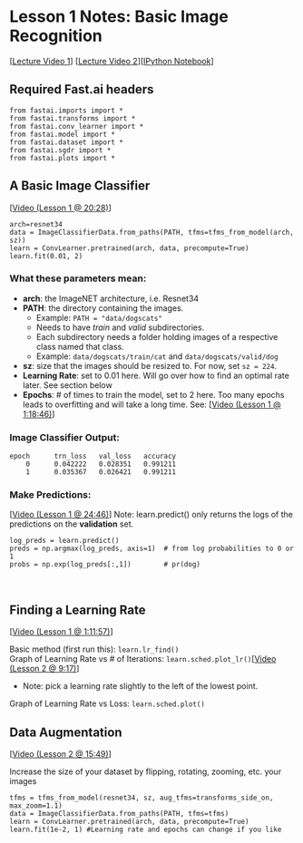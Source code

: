 # Lesson 1 Notes: Basic Image Recognition
[[Lecture Video 1](http://course.fast.ai/lessons/lesson1.html)] [[Lecture Video 2](http://course.fast.ai/lessons/lesson2.html)][[IPython Notebook](https://github.com/fastai/fastai/blob/master/courses/dl1/lesson1.ipynb)]  

## Required Fast.ai headers

```
from fastai.imports import *
from fastai.transforms import *
from fastai.conv_learner import *
from fastai.model import *
from fastai.dataset import *
from fastai.sgdr import *
from fastai.plots import *
```

## A Basic Image Classifier
[[Video (Lesson 1 @ 20:28)](https://youtu.be/IPBSB1HLNLo?t=20m28s)]
```
arch=resnet34
data = ImageClassifierData.from_paths(PATH, tfms=tfms_from_model(arch, sz))
learn = ConvLearner.pretrained(arch, data, precompute=True)
learn.fit(0.01, 2)
```

### What these parameters mean:

- **arch**: the ImageNET architecture, i.e. Resnet34
- **PATH**: the directory containing the images.
    - Example: ```PATH = "data/dogscats"```
    - Needs to have *train* and *valid* subdirectories.
    - Each subdirectory needs a folder holding images of a respective class named that class.
    - Example: ```data/dogscats/train/cat``` and ```data/dogscats/valid/dog```
- **sz**: size that the images should be resized to.  For now, set ```sz = 224```.
- **Learning Rate**: set to 0.01 here. Will go over how to find an optimal rate later. See section below
- **Epochs**: # of times to train the model, set to 2 here. Too many epochs leads to overfitting and will take a long time. See: [[Video (Lesson 1 @ 1:18:46)](https://youtu.be/IPBSB1HLNLo?t=1h18m46s)]

### Image Classifier Output:

```
epoch      trn_loss   val_loss   accuracy                                                                              
    0      0.042222   0.028351   0.991211  
    1      0.035367   0.026421   0.991211  
```

### Make Predictions:
[[Video (Lesson 1 @ 24:46)](https://youtu.be/IPBSB1HLNLo?t=24m46s)] Note: learn.predict() only returns the logs of the predictions on the **validation** set.
```
log_preds = learn.predict()
preds = np.argmax(log_preds, axis=1)  # from log probabilities to 0 or 1
probs = np.exp(log_preds[:,1])        # pr(dog)
```
&nbsp;
&nbsp;
## Finding a Learning Rate
[[Video (Lesson 1 @ 1:11:57)](https://youtu.be/IPBSB1HLNLo?t=1h11m57s)]

Basic method (first run this): ```learn.lr_find()```  
Graph of Learning Rate vs # of Iterations: ```learn.sched.plot_lr()```[[Video (Lesson 2 @ 9:17)](https://youtu.be/JNxcznsrRb8?t=9m17s)]   
- Note: pick a learning rate slightly to the left of the lowest point.  

Graph of Learning Rate vs Loss: ```learn.sched.plot()```  

## Data Augmentation
[[Video (Lesson 2 @ 15:49)](https://youtu.be/JNxcznsrRb8?t=15m49s)]  

Increase the size of your dataset by flipping, rotating, zooming, etc. your images

```
tfms = tfms_from_model(resnet34, sz, aug_tfms=transforms_side_on, max_zoom=1.1)
data = ImageClassifierData.from_paths(PATH, tfms=tfms)
learn = ConvLearner.pretrained(arch, data, precompute=True)
learn.fit(1e-2, 1) #Learning rate and epochs can change if you like
```
